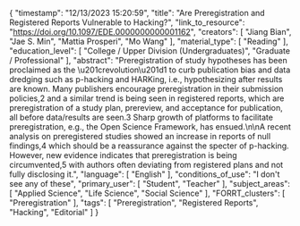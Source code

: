 {
    "timestamp": "12/13/2023 15:20:59",
    "title": "Are Preregistration and Registered Reports Vulnerable to Hacking?",
    "link_to_resource": "https://doi.org/10.1097/EDE.0000000000001162",
    "creators": [
        "Jiang Bian",
        "Jae S. Min",
        "Mattia Prosperi",
        "Mo Wang"
    ],
    "material_type": [
        "Reading"
    ],
    "education_level": [
        "College / Upper Division (Undergraduates)",
        "Graduate / Professional"
    ],
    "abstract": "Preregistration of study hypotheses has been proclaimed as the \u201crevolution\u201d1 to curb publication bias and data dredging such as p-hacking and HARKing, i.e., hypothesizing after results are known. Many publishers encourage preregistration in their submission policies,2 and a similar trend is being seen in registered reports, which are preregistration of a study plan, prereview, and acceptance for publication, all before data/results are seen.3 Sharp growth of platforms to facilitate preregistration, e.g., the Open Science Framework, has ensued.\n\nA recent analysis on preregistered studies showed an increase in reports of null findings,4 which should be a reassurance against the specter of p-hacking. However, new evidence indicates that preregistration is being circumvented,5 with authors often deviating from registered plans and not fully disclosing it.",
    "language": [
        "English"
    ],
    "conditions_of_use": "I don't see any of these",
    "primary_user": [
        "Student",
        "Teacher"
    ],
    "subject_areas": [
        "Applied Science",
        "Life Science",
        "Social Science"
    ],
    "FORRT_clusters": [
        "Preregistration"
    ],
    "tags": [
        "Preregistration",
        "Registered Reports",
        "Hacking",
        "Editorial"
    ]
}